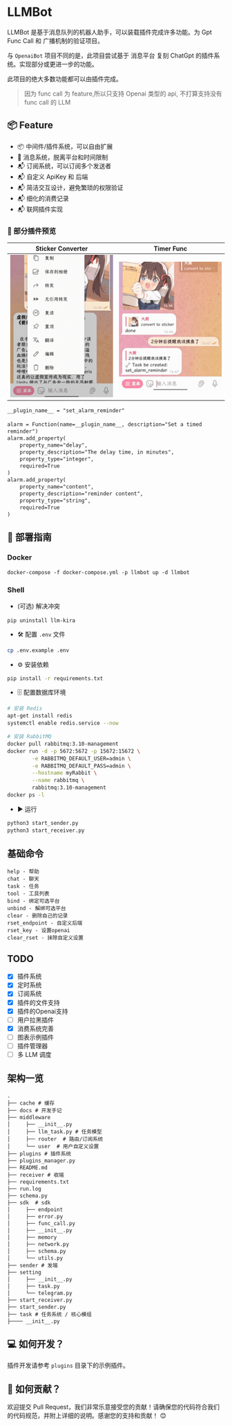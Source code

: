 # LLMBot

LLMBot 是基于消息队列的机器人助手，可以装载插件完成许多功能。为 Gpt Func Call 和 广播机制的验证项目。

与 `OpenaiBot` 项目不同的是，此项目尝试基于 消息平台 复刻 ChatGpt 的插件系统。实现部分或更进一步的功能。

此项目的绝大多数功能都可以由插件完成。

> 因为 func call 为 feature,所以只支持 Openai 类型的 api, 不打算支持没有 func call 的 LLM

## 📦 Feature

- 📦 中间件/插件系统，可以自由扩展
- 📝 消息系统，脱离平台和时间限制
- 📬 订阅系统，可以订阅多个发送者
- 📬 自定义 ApiKey 和 后端
- 📬 简洁交互设计，避免繁琐的权限验证
- 📬 细化的消费记录
- 📬 联网插件实现

### 🧀 部分插件预览

| Sticker Converter                   | Timer Func                      |
|-------------------------------------|---------------------------------|
| ![sticker](./docs/sticker_func.gif) | ![timer](./docs/timer_func.gif) |

```python3
__plugin_name__ = "set_alarm_reminder"

alarm = Function(name=__plugin_name__, description="Set a timed reminder")
alarm.add_property(
    property_name="delay",
    property_description="The delay time, in minutes",
    property_type="integer",
    required=True
)
alarm.add_property(
    property_name="content",
    property_description="reminder content",
    property_type="string",
    required=True
)
```

## 📝 部署指南

### Docker

```shell
docker-compose -f docker-compose.yml -p llmbot up -d llmbot
```

### Shell

- (可选) 解决冲突

`pip uninstall llm-kira`

- 🛠 配置 `.env` 文件

```bash
cp .env.example .env
```

- ⚙️ 安装依赖

```bash
pip install -r requirements.txt
```

- 🗄 配置数据库环境

```bash
# 安装 Redis
apt-get install redis
systemctl enable redis.service --now
```

```bash
# 安装 RabbitMQ
docker pull rabbitmq:3.10-management
docker run -d -p 5672:5672 -p 15672:15672 \
        -e RABBITMQ_DEFAULT_USER=admin \
        -e RABBITMQ_DEFAULT_PASS=admin \
        --hostname myRabbit \
        --name rabbitmq \
        rabbitmq:3.10-management 
docker ps -l
```  

- ▶️ 运行

```bash
python3 start_sender.py
python3 start_receiver.py

```

## 基础命令

```shell
help - 帮助
chat - 聊天
task - 任务
tool - 工具列表
bind - 绑定可选平台
unbind - 解绑可选平台
clear - 删除自己的记录
rset_endpoint - 自定义后端
rset_key - 设置openai
clear_rset - 抹除自定义设置

```

## TODO

- [x] 插件系统
- [x] 定时系统
- [x] 订阅系统
- [x] 插件的文件支持
- [x] 插件的Openai支持
- [ ] 用户拉黑插件
- [x] 消费系统完善
- [ ] 图表示例插件
- [ ] 插件管理器
- [ ] 多 LLM 调度

## 架构一览

````
.
├── cache # 缓存
├── docs # 开发手记
├── middleware
│     ├── __init__.py
│     ├── llm_task.py # 任务模型
│     ├── router  # 路由/订阅系统
│     └── user  # 用户自定义设置
├── plugins # 插件系统
├── plugins_manager.py
├── README.md
├── receiver # 收端
├── requirements.txt
├── run.log
├── schema.py
├── sdk  # sdk
│     ├── endpoint
│     ├── error.py
│     ├── func_call.py
│     ├── __init__.py
│     ├── memory
│     ├── network.py
│     ├── schema.py
│     └── utils.py
├── sender # 发端
├── setting
│     ├── __init__.py
│     ├── task.py
│     └── telegram.py
├── start_receiver.py
├── start_sender.py
├── task # 任务系统 / 核心模组
├──── __init__.py
````

## 💻 如何开发？

插件开发请参考 `plugins` 目录下的示例插件。

## 🤝 如何贡献？

欢迎提交 Pull Request，我们非常乐意接受您的贡献！请确保您的代码符合我们的代码规范，并附上详细的说明。感谢您的支持和贡献！ 😊
